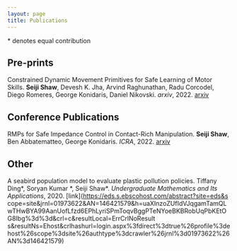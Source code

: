 ```yaml
---
layout: page
title: Publications
---
```

\* denotes equal contribution

## Pre-prints
Constrained Dynamic Movement Primitives for Safe Learning of Motor Skills. **Seiji Shaw**, Devesh K. Jha, Arvind Raghunathan, Radu Corcodel, Diego Romeres, George Konidaris, Daniel Nikovski. *arxiv*, 2022. 
[arxiv](https://arxiv.org/abs/2209.14461)


## Conference Publications
RMPs for Safe Impedance Control in Contact-Rich Manipulation. **Seiji Shaw**, Ben Abbatematteo, George Konidaris. *ICRA*, 2022.
[arxiv](https://arxiv.org/abs/2109.12103)

## Other
A seabird population model to evaluate plastic pollution policies. Tiffany Ding\*, Soryan Kumar \*, Seiji Shaw\*. *Undergraduate Mathematics and Its Applications*, 2020.
[link](https://eds.s.ebscohost.com/abstract?site=eds&s    cope=site&jrnl=01973622&AN=146421579&h=uaXInzoZUfIdVJqgamTamQLwTHwBYA99AanUofLfzd6EPhLyriSPmToqvBggPTeNYoeBKBRobUqPbKEtOG8Ibg%3d%3d&crl=c&resultLocal=ErrCrlNoResult    s&resultNs=Ehost&crlhashurl=login.aspx%3fdirect%3dtrue%26profile%3dehost%26scope%3dsite%26authtype%3dcrawler%26jrnl%3d01973622%26AN%3d146421579)

